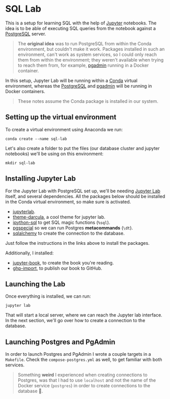 # SQL Lab
This is a setup for learning SQL with the help of [Jupyter][1] notebooks. The idea is to be able of executing SQL queries from the notebook against a [PostgreSQL][2] server.

> The **original idea** was to run PostgreSQL from within the Conda environment, but couldn't make it work. Packages installed in such an environment, can't work as system services, so I could only reach them from within the environment; they weren't available when trying to reach them from, for example, [pgadmin][3] running in a Docker container.

In this setup, Jupyter Lab will be running within a [Conda][4] virtual environment, whereas the [PostgreSQL][1] and [pgadmin][2] will be running in Docker containers.

> These notes assume the Conda package is installed in our system.

## Setting up the virtual environment
To create a virtual environment using Anaconda we run:
```
conda create --name sql-lab
```

Let's also create a folder to put the files (our database cluster and jupyter notebooks) we'll be using on this environment:
```
mkdir sql-lab
```

## Installing Jupyter Lab
For the Jupyter Lab with PostgreSQL set up, we'll be needing [Jupyter Lab](https://jupyter.org/) itself, and several dependencies. All the packages below should be installed in the Conda virtual environment, so make sure is activated.

* [jupyterlab](https://anaconda.org/conda-forge/jupyterlab).
* [theme-darcula](https://anaconda.org/conda-forge/theme-darcula), a cool theme for jupyter lab.
* [ipython-sql](https://anaconda.org/conda-forge/ipython-sql) to get SQL magic functions (``%sql``).
* [pgspecial](https://anaconda.org/conda-forge/pgspecial) so we can run Postgres **metacommands** (``\dt``).
* [sqlalchemy](https://anaconda.org/conda-forge/sqlalchemy) to create the connection to the database.

Just follow the instructions in the links above to install the packages.

Additionally, I installed:

* [jupyter-book](https://anaconda.org/conda-forge/jupyter-book), to create the book you're reading.
* [ghp-import](https://anaconda.org/conda-forge/ghp-import), to publish our book to GitHub.

## Launching the Lab
Once everything is installed, we can run:
```
jupyter lab
```

That will start a local server, where we can reach the Jupyter lab interface. In the next section, we'll go over how to create a connection to the database.

## Launching Postgres and PgAdmin
In order to launch Postgres and PgAdmin I wrote a couple targets in a `Makefile`. Check the `compose-postgres.yml` as well, to get familiar with both services.

> Something **weird** I experienced when creating connections to Postgres, was that I had to use ``localhost`` and not the name of the Docker service (``postgres``) in order to create connections to the database 🤔.

[1]: https://jupyter.org/
[2]: https://www.postgresql.org
[3]: https://www.pgadmin.org/
[4]: https://conda.io/projects/conda/en/latest/index.html
